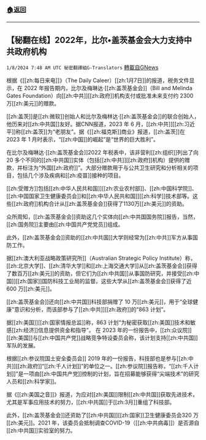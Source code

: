 ###  [:house:返回](README.md)
---


## 【秘翻在线】2022年，比尔•盖茨基金会大力支持中共政府机构
`1/8/2024 7:48 AM UTC 秘密翻譯組G-Translators` [轉載自GNews](https://gnews.org/articles/2195934)

根据《[[zh:每日来电]]》（The Daily Caleer）[[zh:1月7日]]的报道，税务文件显示，在 2022 年报告期内，比尔及梅琳达·[[zh:盖茨基金会]]（Bill and Melinda Gates Foundation）向[[zh:中共]][[zh:政府]]机构支付或批准未来支付约 2300 万[[zh:美元]]的赠款。

[[zh:盖茨]]是[[zh:微软]]创始人和比尔及梅林达·[[zh:盖茨基金会]]的联合创始人，他历来对[[zh:中共国]]友好。据CNN报道，2023 年 6 月，[[zh:中共]][[zh:习近平]]称[[zh:盖茨]]为“老朋友”。据《[[zh:福克斯]]商业》报道，[[zh:盖茨]]在 2023 年 1 月时表示，“[[zh:中国]]的崛起”是“世界的巨大胜利”。

在比尔及梅琳达·[[zh:盖茨基金会]]2022 年税表中，该非营利[[zh:组织]]列出了向 20 多个不同的[[zh:中共国]]实体（包括[[zh:中共]][[zh:政府]]机构）提供的赠款，并标注为“外国[[zh:政府]]”。大部分赠款用于与公共卫生研究和分析相关的项目，包括几个涉及疾病和[[zh:疫苗]]接种的项目。

[[zh:受赠方]]包括[[zh:中华人民共和国]][[zh:农业农村部]]、[[zh:中国科学院]]、[[zh:中国国家卫生健康委员会]]和[[zh:中华人民共和国]][[zh:科学]]技术部等。这些[[zh:政府]]机构合计从[[zh:盖茨基金会]]获得了1130万[[zh:美元]]的资助。

众所周知，[[zh:盖茨基金会]]资助这几个实体向[[zh:中共国国务院]]报告，当然，[[zh:国务院]]主要由[[zh:中国共产党党员]]组成。

此外，[[zh:盖茨基金会]]资助的[[zh:中共国]]大学则经常为[[zh:中共]]军方从事国防工作。

据[[zh:澳大利亚战略政策研究所]]（Australian Strategic Policy Institute）称，[[zh:北京大学]]、[[zh:清华大学]]和[[zh:上海交通大学]]从[[zh:盖茨基金会]]获得了数百万[[zh:美元]]的资助，但它们为[[zh:中共国]]从事国防研究，并接受[[zh:中国]][[zh:国家]]国防科技工业局的监督。这些大学从[[zh:盖茨基金会]]获得了近 600 万[[zh:美元]]。

[[zh:盖茨基金会]]还向[[zh:中共国]]科技部捐赠了 10 万[[zh:美元]]，用于“全球健康”意识和分析，而该部参与了[[zh:中共]][[zh:政府]]的“863 计划”。

据[[zh:美国]][[zh:国家情报总监]]称，863 计划“为秘密获取[[zh:美国]]技术和敏感[[zh:经济]]信息提供资金和指导”。 在 2023 年的一份报告中，[[zh:众议院]][[zh:美国]]与[[zh:中国共产党]]战略竞争特设委员会称，该计划支持[[zh:中共国]]军队的发展。

根据[[zh:参议院国土安全委员会]] 2019 年的一份报告，科技部也是参与[[zh:中共]][[zh:政府]]“[[zh:千人计划]]”的单位之一。[[zh:参议院]]报告称，“[[zh:千人计划]]”是一项由[[zh:中国共产党]]控制的计划，旨在招募能够获得“尖端技术”的研究人员和[[zh:科学家]]。

据《[[zh:美国之音]]》报道，为应对[[zh:美国]]限制[[zh:中共国]]获取先进技术，尤其是军事应用技术的努力，[[zh:中共国]]于[[zh:3月]]重组了科技部。

此外，[[zh:盖茨基金会]]还资助了[[zh:中共国]][[zh:国家]]卫生健康委员会320 万[[zh:美元]]。2021 年，该委员会抵制调查COVID-19（[[zh:中共病毒]]）是否源自[[zh:中共国]]实验室的努力。
